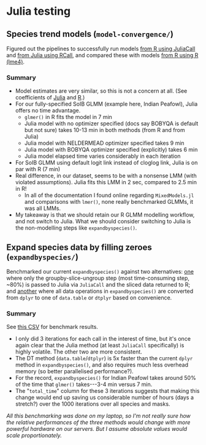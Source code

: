 # Julia testing

## Species trend models (`model-convergence/`)

Figured out the pipelines to successfully run models [from R using JuliaCall](https://github.com/rikudoukarthik/julia-testing/blob/main/model-convergence/model_julia.R) and [from Julia using RCall](https://github.com/rikudoukarthik/julia-testing/blob/main/model-convergence/model_julia.jl), and compared these with models [from R using R (lme4)](https://github.com/rikudoukarthik/julia-testing/blob/main/model-convergence/model_r.R). 

### Summary

- Model estimates are very similar, so this is not a concern at all. (See coefficients of [Julia](https://github.com/rikudoukarthik/julia-testing/blob/main/model-convergence/coef_julia.csv) and [R](https://github.com/rikudoukarthik/julia-testing/blob/main/model-convergence/coef_r.csv).)
- For our fully-specified SoIB GLMM (example here, Indian Peafowl), Julia offers no time advantage.
  - `glmer()` in R fits the model in 7 min
  - Julia model with no optimizer specified (docs say BOBYQA is default but not sure) takes 10-13 min in both methods (from R and from Julia)
  - Julia model with NELDERMEAD optimizer specified takes 9 min
  - Julia model with BOBYQA optimizer specified (explicitly) takes 6 min
  - Julia model elapsed time varies considerably in each iteration
- For SoIB GLMM using default logit link instead of cloglog link, Julia is on par with R (7 min)
- Real difference, in our dataset, seems to be with a nonsense LMM (with violated assumptions). Julia fits this LMM in 2 sec, compared to 2.5 min in R!
  - In all of the documentation I found online regarding `MixedModels.jl` and comparisons with `lmer()`, none really benchmarked GLMMs, it was all LMMs.
- My takeaway is that we should retain our R GLMM modelling workflow, and not switch to Julia. What we should consider switching to Julia is the non-modelling steps like `expandbyspecies()`.

## Expand species data by filling zeroes (`expandbyspecies/`)

Benchmarked our current `expandbyspecies()` against two alternatives: [one](https://github.com/rikudoukarthik/julia-testing/blob/main/expandbyspecies/expand_julia.R) where only the groupby-slice-ungroup step (most time-consuming step, ~80%) is passed to Julia via `JuliaCall` and the sliced data returned to R; and [another](https://github.com/rikudoukarthik/julia-testing/blob/main/expandbyspecies/expand_dt.R) where all data operations in `expandbyspecies()` are converted from `dplyr` to one of `data.table` or `dtplyr` based on convenience.

### Summary

See [this CSV](https://github.com/rikudoukarthik/julia-testing/blob/main/expandbyspecies/benchmark.csv) for benchmark results. 

- I only did 3 iterations for each call in the interest of time, but it's once again clear that the Julia method (at least `JuliaCall` specifically) is highly volatile. The other two are more consistent.
- The DT method (`data.table`/`dtplyr`) is 5x faster than the current `dplyr` method in `expandbyspecies()`, and also requires much less overhead memory (so better parallelised performance?).
- For the record, `expandbyspecies()` for Indian Peafowl takes around 50% of the time that `glmer()` takes---3-4 min versus 7 min.
- The "`total_time`" column for these 3 iterations suggests that making this change would end up saving us considerable number of hours (days a stretch?) over the 1000 iterations over all species and masks.

_All this benchmarking was done on my laptop, so I'm not really sure how the relative performances of the three methods would change with more powerful hardware on our servers. But I assume absolute values would scale proportionately._
